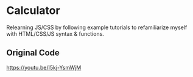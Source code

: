 # Calculator
Relearning JS/CSS by following example tutorials to refamiliarize myself with HTML/CSS/JS syntax & functions. 

## Original Code
https://youtu.be/I5kj-YsmWjM
